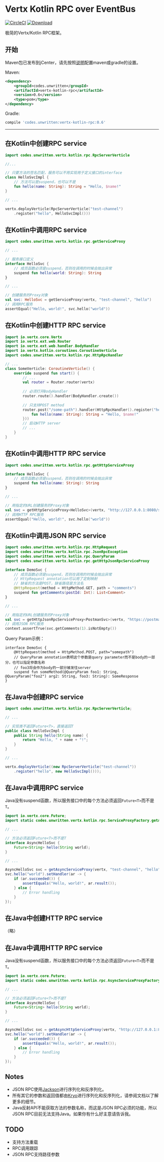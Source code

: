Vertx Kotlin RPC over EventBus
==============================
[![CircleCI](https://circleci.com/gh/windoze/vertx-kotlin-rpc.svg?style=svg)](https://circleci.com/gh/windoze/vertx-kotlin-rpc)
[![Download](https://api.bintray.com/packages/windoze/maven/vertx-kotlin-rpc/images/download.svg) ](https://bintray.com/windoze/maven/vertx-kotlin-rpc/_latestVersion)

极简的Vertx/Kotlin RPC框架。


开始
----

Maven包已发布到jCenter，请先按照[说明](https://bintray.com/beta/#/bintray/jcenter)配置maven或gradle的设置。

Maven:
```xml
<dependency>
    <groupId>codes.unwritten</groupId>
    <artifactId>vertx-kotlin-rpc</artifactId>
    <version>0.6</version>
    <type>pom</type>
</dependency>
```

Gradle:
```Groovy
compile 'codes.unwritten:vertx-kotlin-rpc:0.6'
```
<hr>

在Kotlin中创建RPC service
-----------------------

```kotlin
import codes.unwritten.vertx.kotlin.rpc.RpcServerVerticle

//...

// 只要方法的签名匹配，服务可以不用实现用于定义接口的interface
class HelloSvcImpl {
    // 方法可以是suspend，也可以不是
    fun hello(name: String): String = "Hello, $name!"
}

// ...

vertx.deployVerticle(RpcServerVerticle("test-channel")
    .register("hello", HelloSvcImpl()))
```


在Kotlin中调用RPC service
---------------------

```kotlin
import codes.unwritten.vertx.kotlin.rpc.getServiceProxy

// ...

// 服务接口定义
interface HelloSvc {
    // 成员函数必须是suspend，否则在调用的时候会抛出异常
    suspend fun hello(world: String): String
}

// ...

// 创建服务的Proxy对象
val svc: HelloSvc = getServiceProxy(vertx, "test-channel", "hello")
// 调用RPC服务
assertEqual("Hello, world!", svc.hello("world"))
```

在Kotlin中创建HTTP RPC service
----------------------------
```kotlin
import io.vertx.core.Vertx
import io.vertx.ext.web.Router
import io.vertx.ext.web.handler.BodyHandler
import io.vertx.kotlin.coroutines.CoroutineVerticle
import codes.unwritten.vertx.kotlin.rpc.HttpRpcHandler

// ...
class SomeVerticle: CoroutineVerticle() {
    override suspend fun start() {
        // ...
        val router = Router.router(vertx)
        
        // 必须打开BodyHandler
        router.route().handler(BodyHandler.create())
        
        // 只支持POST method
        router.post("/some-path").handler(HttpRpcHandler().register("hello", object {
            fun hello(name: String): String = "Hello, $name!"
        }))
        // 启动HTTP server
        // ...
    }
}
```

在Kotlin中调用HTTP RPC service
--------------------------
```kotlin
import codes.unwritten.vertx.kotlin.rpc.getHttpServiceProxy

interface HelloSvc {
    // 成员函数必须是suspend，否则在调用的时候会抛出异常
    suspend fun hello(name: String): String
}

// ...

// 用指定的URL创建服务的Proxy对象
val svc = getHttpServiceProxy<HelloSvc>(vertx, "http://127.0.0.1:8080/some-path", "hello")
// 调用HTTP RPC服务
assertEqual("Hello, world!", svc.hello("world"))

```

在Kotlin中调用JSON RPC service
--------------------------

```kotlin
import codes.unwritten.vertx.kotlin.rpc.HttpRequest
import codes.unwritten.vertx.kotlin.rpc.JsonRpcException
import codes.unwritten.vertx.kotlin.rpc.QueryParam
import codes.unwritten.vertx.kotlin.rpc.getHttpJsonRpcServiceProxy

interface DemoSvc {
    // 成员函数必须是suspend，否则在调用的时候会抛出异常
    // HttpRequest annotation可以用了定制映射
    // 缺省的方法是POST，缺省路径是方法名
    @HttpRequest(method = HttpMethod.GET, path = "comments")
    suspend fun getComments(postId: Int): List<Comment>
}

// ...

// 用指定的URL创建服务的Proxy对象
val svc = getHttpJsonRpcServiceProxy<PostmanSvc>(vertx, "https://postman-echo.com/")
// 调用JSON RPC服务
context.assertTrue(svc.getComments(1).isNotEmpty())
```

Query Param示例：

```
interface DemoSvc {
    @HttpRequest(method = HttpMethod.POST, path="somepath")
    // QueryParam annotation表明这个参数是query parameter而不是body的一部分，也可以指定参数名称
    // foo3将会作为body的一部分被发往server
    suspend fun someMethod(@QueryParam foo1: String, @QueryParam("foo2") arg2: String, foo3: String): SomeResponse
}
```

在Java中创建RPC service
----------------------

```java
import codes.unwritten.vertx.kotlin.rpc.RpcServerVerticle;

// ...

// 实现类不返回Future<T>，直接返回T
public class HelloSvcImpl {
    public String hello(String name) {
        return "Hello, " + name + "!";
    }
}

// ...

vertx.deployVerticle((new RpcServerVerticle("test-channel"))
    .register("hello", new HelloSvcImpl()));
```

在Java中调用RPC service
-------------------------------
Java没有suspend函数，所以服务接口中的每个方法必须返回`Future<T>`而不是`T`。
```Java
import io.vertx.core.Future;
import static codes.unwritten.vertx.kotlin.rpc.ServiceProxyFactory.getAsyncServiceProxy;

// ...

// 方法必须返回Future<T>而不是T
interface AsyncHelloSvc {
    Future<String> hello(String world);
}

// ...

AsyncHelloSvc svc = getAsyncServiceProxy(vertx, "test-channel", "hello", AsyncHelloSvc.class);
svc.hello("world").setHandler(ar -> {
    if (ar.succeeded()) {
        assertEquals("Hello, world!", ar.result());
    } else {
        // Error handling
    }
});

```

在Java中创建HTTP RPC service
---------------------------
（略）


在Java中调用HTTP RPC service
---------------------------
Java没有suspend函数，所以服务接口中的每个方法必须返回`Future<T>`而不是`T`。
```Java
import io.vertx.core.Future;
import static codes.unwritten.vertx.kotlin.rpc.AsyncServiceProxyFactory.getAsyncHttpServiceProxy;

// ...

// 方法必须返回Future<T>而不是T
interface AsyncHelloSvc {
    Future<String> hello(String world);
}

// ...

AsyncHelloSvc svc = getAsyncHttpServiceProxy(vertx, "http://127.0.0.1:8080/some-path", "hello", AsyncHelloSvc.class);
svc.hello("world").setHandler(ar -> {
    if (ar.succeeded()) {
        assertEquals("Hello, world!", ar.result());
    } else {
        // Error handling
    }
});

```

Notes
-----

* JSON RPC使用[Jackson](https://github.com/FasterXML/jackson)进行序列化和反序列化。 
* 所有其它的参数和返回值都由[Kryo](https://github.com/EsotericSoftware/kryo)进行序列化和反序列化，请参阅文档以了解更多的细节。
* Java反射API不能获取方法的参数名称，而这是JSON RPC必须的功能，所以JSON RPC目前无法支持Java。如果你有什么好主意请告诉我。

TODO
----

* 支持方法重载
* RPC调用跟踪
* JSON RPC支持路径参数
